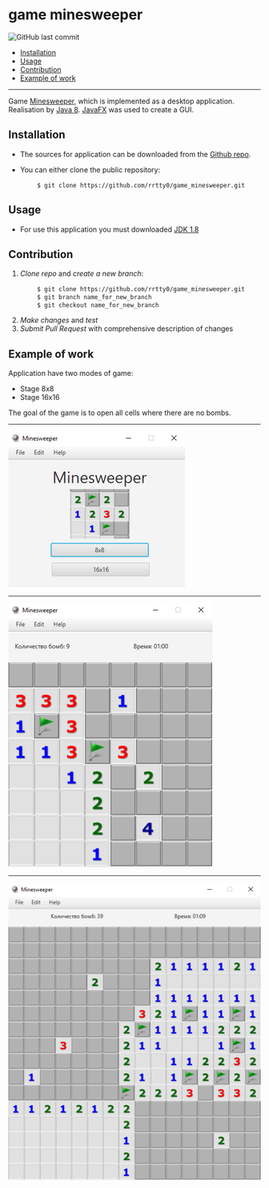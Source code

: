# game minesweeper

![GitHub last commit](https://img.shields.io/github/last-commit/rrtty0/game_minesweeper)


- [Installation](#anc1)
- [Usage](#anc2)
- [Contribution](#anc3)
- [Example of work](#anc4)

---
Game [Minesweeper](https://en.wikipedia.org/wiki/Minesweeper_(video_game)), which is implemented as a desktop application.</br>
Realisation by [Java 8](https://www.oracle.com/ru/java/technologies/javase/javase8-archive-downloads.html).
[JavaFX](https://openjfx.io/) was used to create a GUI.

<a id="anc1"></a>

## Installation
- The sources for application can be downloaded from the [Github repo](https://github.com/rrtty0/game_minesweeper.git).

* You can either clone the public repository:
```
        $ git clone https://github.com/rrtty0/game_minesweeper.git 
```
<a id="anc2"></a>

## Usage

- For use this application you must downloaded [JDK 1.8](https://www.oracle.com/ru/java/technologies/javase/javase8-archive-downloads.html)

<a id="anc3"></a>

## Contribution
1. _Clone repo_ and _create a new branch_:
```
        $ git clone https://github.com/rrtty0/game_minesweeper.git
        $ git branch name_for_new_branch
        $ git checkout name_for_new_branch
```
2. _Make changes_ and _test_
3. _Submit Pull Request_ with comprehensive description of changes

## Example of work

Application have two modes of game:

- Stage 8x8
- Stage 16x16

The goal of the game is to open all cells where there are no bombs.

---

![code](./docs/screen_for_readme_1.png)

---

![code](./docs/screen_for_readme_2.png)

---

![code](./docs/screen_for_readme_3.png)